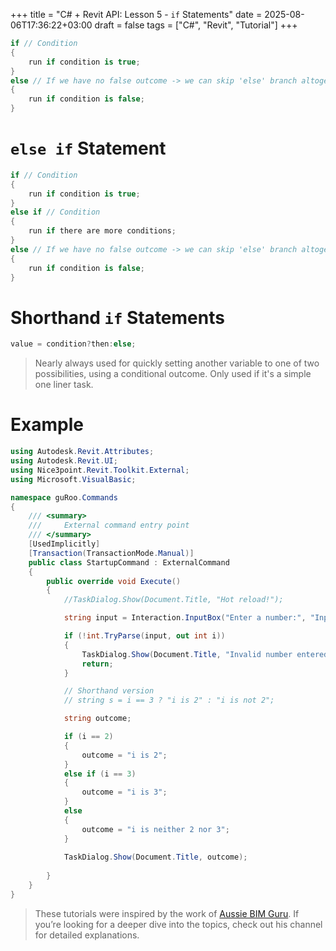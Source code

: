 +++
title = "C# + Revit API: Lesson 5 - `if` Statements"
date = 2025-08-06T17:36:22+03:00
draft = false
tags = ["C#", "Revit", "Tutorial"]
+++


```C#
if // Condition
{
	run if condition is true;
}
else // If we have no false outcome -> we can skip 'else' branch altogether
{
	run if condition is false;
}
```

# `else if` Statement

```C#
if // Condition
{
	run if condition is true;
}
else if // Condition
{
	run if there are more conditions;
}
else // If we have no false outcome -> we can skip 'else' branch altogether
{
	run if condition is false;
}
```

# Shorthand `if` Statements

```C#
value = condition?then:else;
```

 > Nearly always used for quickly setting another variable to one of two possibilities, using a conditional outcome. Only used if it's a simple one liner task.

# Example
```C#
using Autodesk.Revit.Attributes;
using Autodesk.Revit.UI;
using Nice3point.Revit.Toolkit.External;
using Microsoft.VisualBasic;

namespace guRoo.Commands
{
    /// <summary>
    ///     External command entry point
    /// </summary>
    [UsedImplicitly]
    [Transaction(TransactionMode.Manual)]
    public class StartupCommand : ExternalCommand
    {
        public override void Execute()
        {
            //TaskDialog.Show(Document.Title, "Hot reload!");

            string input = Interaction.InputBox("Enter a number:", "Input Required", "0");

            if (!int.TryParse(input, out int i))
            {
                TaskDialog.Show(Document.Title, "Invalid number entered.");
                return;
            }

            // Shorthand version
            // string s = i == 3 ? "i is 2" : "i is not 2"; 

            string outcome;

            if (i == 2)
            {
                outcome = "i is 2";
            }
            else if (i == 3)
            {
                outcome = "i is 3";
            }
            else
            {
                outcome = "i is neither 2 nor 3";
            }
            
            TaskDialog.Show(Document.Title, outcome);
            
        }
    }
}
```


> These tutorials were inspired by the work of [Aussie BIM Guru](https://www.youtube.com/@AussieBIMGuru). If you’re looking for a deeper dive into the topics, check out his channel for detailed explanations.